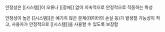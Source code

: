 안정성은 [[시스템]]이 오류나 [[장애]] 없이 지속적으로 안정적으로 작동하는 특성

안정성이 높은 [[시스템]]은 예기치 않은 문제(데이터의 손실 등)가 발생할 가능성이 적고, 사용자가 안정적으로 [[시스템]]을 사용할 수 있도록 보장함



